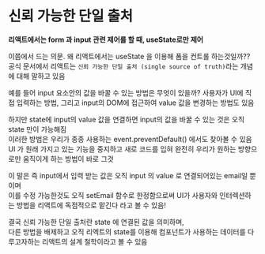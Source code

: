 # 신뢰 가능한 단일 출처
**리액트에서는 form 과 input 관련 제어를 할 때, useState로만 제어**   

이쯤에서 드는 의문. 왜 리액트에서는 useState 을 이용해 폼을 컨트롤 하는것일까??   
공식 문서에서 리액트는 `신뢰 가능한 단일 출처 (single source of truth)`라는 개념에 대해 말하고 있음   

예를 들어 input 요소안의 값을 바꿀 수 있는 방법은 무엇이 있을까?
사용자가 UI에 직접 입력하는 방법, 그리고 input의 DOM에 접근하여 value 값을 변경하는 방법도 있음   

하지만 state에 input의 value 값을 연결하면 input의 값을 바꿀 수 있는 것은 오직 state 만이 가능해짐   
이러한 방법은 우리가 종종 사용하는 event.preventDefault() 에서도 찾아볼 수 있음   
UI 가 원래 가지고 있는 기능을 중지하고 새로 코드를 입혀 완전히 우리가 원하는 방향으로만 움직이게 하는 방법이 바로 그것   

이 말은 즉 input에서 입력 받는 값은 오직 input 의 value 로 연결되어있는 email일 뿐이며   
이를 수정 가능한것도 오직 setEmail 함수로 한정함으로써 UI가 사용자와 인터렉션하는 방법을 리액트에 독점적으로 맡긴다 라고 볼 수 있음!

결국 신뢰 가능한 단일 출처란 state 에 연결된 값을 의미하며,   
다른 방법을 배제하고 오직 리엑트의 state를 이용해 컴포넌트가 사용하는 데이터를 다루고자하는 리액트의 설계 철학이라고 볼 수 있음

